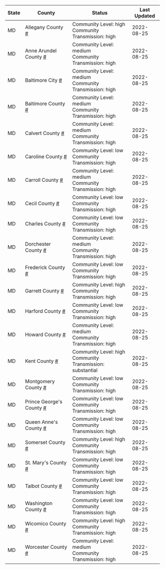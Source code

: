 State | County | Status | Last Updated
--- | --- | --- | --- 
MD | Allegany County <a href="#allegany_county">#</a> | <a name="allegany_county"></a>Community Level: high<br/>Community Transmission: high | 2022-08-25
MD | Anne Arundel County <a href="#anne_arundel_county">#</a> | <a name="anne_arundel_county"></a>Community Level: medium<br/>Community Transmission: high | 2022-08-25
MD | Baltimore City <a href="#baltimore_city">#</a> | <a name="baltimore_city"></a>Community Level: medium<br/>Community Transmission: high | 2022-08-25
MD | Baltimore County <a href="#baltimore_county">#</a> | <a name="baltimore_county"></a>Community Level: medium<br/>Community Transmission: high | 2022-08-25
MD | Calvert County <a href="#calvert_county">#</a> | <a name="calvert_county"></a>Community Level: medium<br/>Community Transmission: high | 2022-08-25
MD | Caroline County <a href="#caroline_county">#</a> | <a name="caroline_county"></a>Community Level: low<br/>Community Transmission: high | 2022-08-25
MD | Carroll County <a href="#carroll_county">#</a> | <a name="carroll_county"></a>Community Level: medium<br/>Community Transmission: high | 2022-08-25
MD | Cecil County <a href="#cecil_county">#</a> | <a name="cecil_county"></a>Community Level: low<br/>Community Transmission: high | 2022-08-25
MD | Charles County <a href="#charles_county">#</a> | <a name="charles_county"></a>Community Level: low<br/>Community Transmission: high | 2022-08-25
MD | Dorchester County <a href="#dorchester_county">#</a> | <a name="dorchester_county"></a>Community Level: medium<br/>Community Transmission: high | 2022-08-25
MD | Frederick County <a href="#frederick_county">#</a> | <a name="frederick_county"></a>Community Level: low<br/>Community Transmission: high | 2022-08-25
MD | Garrett County <a href="#garrett_county">#</a> | <a name="garrett_county"></a>Community Level: high<br/>Community Transmission: high | 2022-08-25
MD | Harford County <a href="#harford_county">#</a> | <a name="harford_county"></a>Community Level: low<br/>Community Transmission: high | 2022-08-25
MD | Howard County <a href="#howard_county">#</a> | <a name="howard_county"></a>Community Level: medium<br/>Community Transmission: high | 2022-08-25
MD | Kent County <a href="#kent_county">#</a> | <a name="kent_county"></a>Community Level: high<br/>Community Transmission: substantial | 2022-08-25
MD | Montgomery County <a href="#montgomery_county">#</a> | <a name="montgomery_county"></a>Community Level: low<br/>Community Transmission: high | 2022-08-25
MD | Prince George's County <a href="#prince_george's_county">#</a> | <a name="prince_george's_county"></a>Community Level: low<br/>Community Transmission: high | 2022-08-25
MD | Queen Anne's County <a href="#queen_anne's_county">#</a> | <a name="queen_anne's_county"></a>Community Level: low<br/>Community Transmission: high | 2022-08-25
MD | Somerset County <a href="#somerset_county">#</a> | <a name="somerset_county"></a>Community Level: high<br/>Community Transmission: high | 2022-08-25
MD | St. Mary's County <a href="#st._mary's_county">#</a> | <a name="st._mary's_county"></a>Community Level: low<br/>Community Transmission: high | 2022-08-25
MD | Talbot County <a href="#talbot_county">#</a> | <a name="talbot_county"></a>Community Level: low<br/>Community Transmission: high | 2022-08-25
MD | Washington County <a href="#washington_county">#</a> | <a name="washington_county"></a>Community Level: low<br/>Community Transmission: high | 2022-08-25
MD | Wicomico County <a href="#wicomico_county">#</a> | <a name="wicomico_county"></a>Community Level: high<br/>Community Transmission: high | 2022-08-25
MD | Worcester County <a href="#worcester_county">#</a> | <a name="worcester_county"></a>Community Level: medium<br/>Community Transmission: high | 2022-08-25
